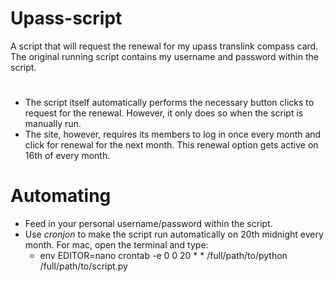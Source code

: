 # Upass-script
A script that will request the renewal for my upass translink compass card. The original running script contains my username and password within the script.

#
- The script itself automatically performs the necessary button clicks to request for the renewal. However, it only does so when the script is manually run.
- The site, however, requires its members to log in once every month and click for renewal for the next month. This renewal option gets active on 16th of every month.

# Automating 
- Feed in your personal username/password within the script.
- Use *cronjon* to make the script run automatically on 20th midnight every month. For mac, open the terminal and type:
  - env EDITOR=nano crontab -e
    0 0 20 * *  /full/path/to/python /full/path/to/script.py
